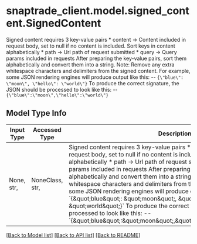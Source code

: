# snaptrade_client.model.signed_content.SignedContent

Signed content requires 3 key-value pairs * content -> Content included in request body, set to null if no content is included. Sort keys in content alphabetically * path -> Url path of request submitted * query -> Query params included in requests After preparing the key-value pairs, sort them alphabetically and convert them into a string. Note: Remove any extra whitespace characters and delimiters from the signed content. For example, some JSON rendering engines will produce output like this:   -- `{\"blue\": \"moon\", \"hello\": \"world\"}` To produce the correct signature, the JSON should be processed to look like this:   -- `{\"blue\":\"moon\",\"hello\":\"world\"}` 

## Model Type Info
Input Type | Accessed Type | Description | Notes
------------ | ------------- | ------------- | -------------
None, str,  | NoneClass, str,  | Signed content requires 3 key-value pairs * content -&gt; Content included in request body, set to null if no content is included. Sort keys in content alphabetically * path -&gt; Url path of request submitted * query -&gt; Query params included in requests After preparing the key-value pairs, sort them alphabetically and convert them into a string. Note: Remove any extra whitespace characters and delimiters from the signed content. For example, some JSON rendering engines will produce output like this:   -- &#x60;{\&quot;blue\&quot;: \&quot;moon\&quot;, \&quot;hello\&quot;: \&quot;world\&quot;}&#x60; To produce the correct signature, the JSON should be processed to look like this:   -- &#x60;{\&quot;blue\&quot;:\&quot;moon\&quot;,\&quot;hello\&quot;:\&quot;world\&quot;}&#x60;  | 

[[Back to Model list]](../../README.md#documentation-for-models) [[Back to API list]](../../README.md#documentation-for-api-endpoints) [[Back to README]](../../README.md)

